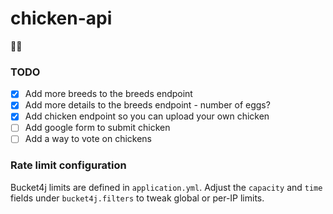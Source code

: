 # chicken-api
🐔🌐

### TODO
- [x] Add more breeds to the breeds endpoint
- [x] Add more details to the breeds endpoint - number of eggs?
- [x] Add chicken endpoint so you can upload your own chicken
- [ ] Add google form to submit chicken
- [ ] Add a way to vote on chickens
### Rate limit configuration
Bucket4j limits are defined in `application.yml`. Adjust the `capacity` and `time` fields
under `bucket4j.filters` to tweak global or per-IP limits.
